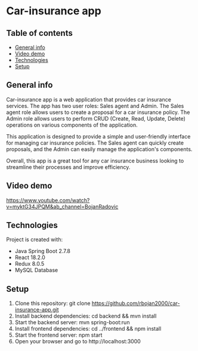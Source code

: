# Car-insurance app

## Table of contents
* [General info](#general-info)
* [Video demo](#video-demo)
* [Technologies](#technologies)
* [Setup](#setup)



## General info
Car-insurance app is a web application that provides car insurance services. The app has two user roles: Sales agent and Admin. The Sales agent role allows users to create a proposal for a car insurance policy. The Admin role allows users to perform CRUD (Create, Read, Update, Delete) operations on various components of the application.

This application is designed to provide a simple and user-friendly interface for managing car insurance policies. The Sales agent can quickly create proposals, and the Admin can easily manage the application's components.

Overall, this app is a great tool for any car insurance business looking to streamline their processes and improve efficiency.


## Video demo
https://www.youtube.com/watch?v=myktG34JPQM&ab_channel=BojanRadovic


## Technologies
Project is created with:
* Java Spring Boot 2.7.8
* React 18.2.0
* Redux 8.0.5
* MySQL Database


## Setup
1. Clone this repository: git clone https://github.com/rbojan2000/car-insurance-app.git
2. Install backend dependencies: cd backend && mvn install
3. Start the backend server: mvn spring-boot:run
4. Install frontend dependencies: cd ../frontend && npm install
5. Start the frontend server: npm start
6. Open your browser and go to http://localhost:3000
